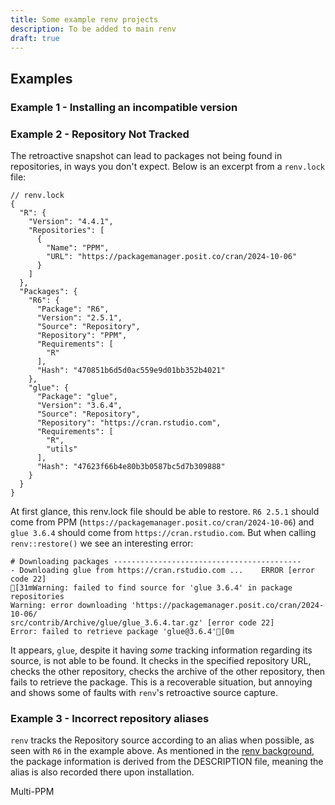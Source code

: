 ```yaml
---
title: Some example renv projects
description: To be added to main renv
draft: true
---
```


## Examples

### Example 1 - Installing an incompatible version


### Example 2 - Repository Not Tracked

The retroactive snapshot can lead to packages not being found in repositories, in ways you don't expect. Below is an excerpt from a `renv.lock` file:

```
// renv.lock
{
  "R": {
    "Version": "4.4.1",
    "Repositories": [
      {
        "Name": "PPM",
        "URL": "https://packagemanager.posit.co/cran/2024-10-06"
      }
    ]
  },
  "Packages": {
    "R6": {
      "Package": "R6",
      "Version": "2.5.1",
      "Source": "Repository",
      "Repository": "PPM",
      "Requirements": [
        "R"
      ],
      "Hash": "470851b6d5d0ac559e9d01bb352b4021"
    },
    "glue": {
      "Package": "glue",
      "Version": "3.6.4",
      "Source": "Repository",
      "Repository": "https://cran.rstudio.com",
      "Requirements": [
        "R",
        "utils"
      ],
      "Hash": "47623f66b4e80b3b0587bc5d7b309888"
    }
  }
}
```

At first glance, this renv.lock file should be able to restore. `R6 2.5.1` should come from PPM (`https://packagemanager.posit.co/cran/2024-10-06`) and `glue 3.6.4` should come from `https://cran.rstudio.com`.
But when calling `renv::restore()` we see an interesting error:

```ansi
# Downloading packages ------------------------------------------
- Downloading glue from https://cran.rstudio.com ...    ERROR [error code 22]
[31mWarning: failed to find source for 'glue 3.6.4' in package repositories
Warning: error downloading 'https://packagemanager.posit.co/cran/2024-10-06/
src/contrib/Archive/glue/glue_3.6.4.tar.gz' [error code 22]
Error: failed to retrieve package 'glue@3.6.4'[0m
```

It appears, `glue`, despite it having *some* tracking information regarding its source, is not able to be found. It checks in the specified repository URL, checks the other repository, checks the archive of the other repository,
then fails to retrieve the package. This is a recoverable situation, but annoying and shows some of faults with `renv`'s retroactive source capture.

### Example 3 - Incorrect repository aliases

`renv` tracks the Repository source according to an alias when possible, as seen with `R6` in the example above. As mentioned in the [renv background](#renv), the package information is derived from the DESCRIPTION file, 
meaning the alias is also recorded there upon installation.

Multi-PPM
